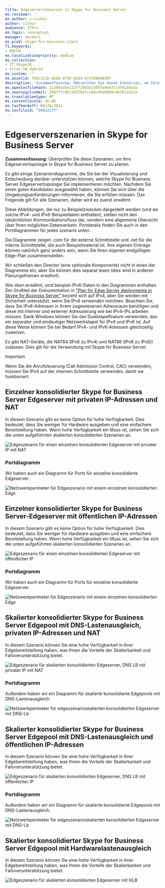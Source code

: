 ```yaml
---
title: Edgeserverszenarien in Skype for Business Server
ms.reviewer: ''
ms.author: v-cichur
author: cichur
audience: ITPro
ms.topic: conceptual
manager: serdars
ms.prod: skype-for-business-itpro
f1.keywords:
- NOCSH
ms.localizationpriority: medium
ms.collection:
- IT_Skype16
- Strat_SB_Hybrid
ms.custom: ''
ms.assetid: 7b9c211b-deb0-479d-b184-973f08b96d07
description: 'Zusammenfassung: Überprüfen Sie diese Szenarien, um Ihre Edgeservertopologie in Skype for Business Server zu planen.'
ms.openlocfilehash: 213081e5e232ff2d033c556fa9e037cdf813da3a
ms.sourcegitcommit: 556fffc96729150efcc04cd5d6069c402012421e
ms.translationtype: MT
ms.contentlocale: de-DE
ms.lasthandoff: 08/26/2021
ms.locfileid: "58622177"
---
```

# <a name="edge-server-scenarios-in-skype-for-business-server"></a>Edgeserverszenarien in Skype for Business Server
 
**Zusammenfassung:** Überprüfen Sie diese Szenarien, um Ihre Edgeservertopologie in Skype for Business Server zu planen.
  
Es gibt einige Szenariendiagramme, die Sie bei der Visualisierung und Entscheidung darüber unterstützen können, welche Skype for Business Server Edgeservertopologie Sie implementieren möchten. Nachdem Sie einen guten Kandidaten ausgewählt haben, können Sie sich über die Umgebungsanforderungen informieren, die Sie erfüllen müssen. Das Folgende gilt für alle Szenarien, daher wird es zuerst erwähnt.
  
Diese Abbildungen, die nur zu Beispielzwecken dargestellt werden (und als solche IPv4- und IPv6-Beispieldaten enthalten), stellen nicht den tatsächlichen Kommunikationsfluss dar, sondern eine allgemeine Übersicht über Ihren möglichen Datenverkehr. Portdetails finden Sie auch in den Portdiagrammen für jedes szenario unten.
  
Die Diagramme zeigen .com für die externe Schnittstelle und .net für die interne Schnittstelle, die auch Beispielmaterial ist. Ihre eigenen Einträge können natürlich ganz anders sein, wenn Sie Ihren eigenen endgültigen Edge-Plan zusammenstellen.
  
Wir schließen den Director (eine optionale Komponente) nicht in eines der Diagramme ein, aber Sie können dies separat lesen (dies wird in anderen Planungsthemen erwähnt).
  
Wie oben erwähnt, sind beispiel-IPv6-Daten in den Diagrammen enthalten. Der Großteil der Dokumentation in ["Plan for Edge Server deployments in Skype for Business Server"](edge-server-deployments.md) bezieht sich auf IPv4, aber Sie werden mit Sicherheit unterstützt, wenn Sie IPv6 verwenden möchten. Beachten Sie, dass Sie IPv6-Adressen in Ihrem zugewiesenen Adressraum benötigen und diese mit interner und externer Adressierung wie bei IPv4-IPs arbeiten müssen. Dank Windows können Sie das Dualstapelfeature verwenden, das ein separater und eindeutiger Netzwerkstapel für IPv4 und IPv6 ist. Auf diese Weise können Sie bei Bedarf IPv4- und IPv6-Adressen gleichzeitig zuweisen.
  
Es gibt NAT-Geräte, die NAT64 (IPv6 zu IPv4) und NAT66 (IPv6 zu IPv6)) zulassen. Dies gilt für die Verwendung mit Skype for Business Server.
  
> [!IMPORTANT]
> Wenn Sie die Anrufsteuerung (Call Admission Control, CAC) verwenden, müssen Sie IPv4 auf der internen Schnittstelle verwenden, damit sie funktioniert. 
  
## <a name="single-consolidated-skype-for-business-server-edge-server-with-private-ip-addresses-and-nat"></a>Einzelner konsolidierter Skype for Business Server Edgeserver mit privaten IP-Adressen und NAT

In diesem Szenario gibt es keine Option für hohe Verfügbarkeit. Dies bedeutet, dass Sie weniger für Hardware ausgeben und eine einfachere Bereitstellung haben. Wenn hohe Verfügbarkeit ein Muss ist, sehen Sie sich die unten aufgeführten skalierten konsolidierten Szenarien an.
  
![Edgeszenario für einen einzelnen konsolidierten Edgeserver mit privater IP mit NAT](../../media/Plan_LyncServer_Edge_Scenario_SingleConsolidatedEdgePrivateIP.jpg)
  
### <a name="port-diagram"></a>Portdiagramm

Wir haben auch ein Diagramm für Ports für einzelne konsolidierte Edgeserver.
  
![Netzwerkperimeter für Edgeszenario mit einem einzelnen konsolidierten Edge](../../media/Plan_LyncServer_Edge_NetPerimeter_SingleConsolidatedEdge.jpg)
  
## <a name="single-consolidated-skype-for-business-server-edge-server-with-public-ip-addresses"></a>Einzelner konsolidierter Skype for Business Server-Edgeserver mit öffentlichen IP-Adressen

In diesem Szenario gibt es keine Option für hohe Verfügbarkeit. Dies bedeutet, dass Sie weniger für Hardware ausgeben und eine einfachere Bereitstellung haben. Wenn hohe Verfügbarkeit ein Muss ist, sehen Sie sich die unten aufgeführten skalierten konsolidierten Szenarien an.
  
![Edgeszenario für einen einzelnen konsolidierten Edgeserver mit öffentlicher IP](../../media/Plan_LyncServer_Edge_Scenario_SingleConsolidatedEdgePublicIP.jpg)
  
### <a name="port-diagram"></a>Portdiagramm

Wir haben auch ein Diagramm für Ports für einzelne konsolidierte Edgeserver.
  
![Netzwerkperimeter für Edgeszenario mit einem einzelnen konsolidierten Edge](../../media/Plan_LyncServer_Edge_NetPerimeter_SingleConsolidatedEdge.jpg)
  
## <a name="scaled-consolidated-skype-for-business-server-edge-pool-with-dns-load-balancing-and-private-ip-addresses-and-nat"></a>Skalierter konsolidierter Skype for Business Server Edgepool mit DNS-Lastenausgleich, privaten IP-Adressen und NAT

In diesem Szenario können Sie eine hohe Verfügbarkeit in Ihrer Edgebereitstellung haben, was Ihnen die Vorteile der Skalierbarkeit und Failoverunterstützung bietet.
  
![Edgeszenario für skalierten konsolidierten Edgeserver, DNS LB mit privater IP mit NAT](../../media/Plan_LyncServer_Edge_Scenario_ScaledConsolidatedEdgeDNSLBPrivateIP.jpg)
  
### <a name="port-diagram"></a>Portdiagramm

Außerdem haben wir ein Diagramm für skalierte konsolidierte Edgepools mit DNS-Lastenausgleich.
  
![Netzwerkperimeter für edgeszenarioskalierten konsolidierten Edgeserver mit DNS-Lb](../../media/Plan_LyncServer_Edge_NetPerimeter_ScaledConsolidatedEdgeDNSLB.jpg)
  
## <a name="scaled-consolidated-skype-for-business-server-edge-pool-with-dns-load-balancing-and-public-ip-addresses"></a>Skalierter konsolidierter Skype for Business Server Edgepool mit DNS-Lastenausgleich und öffentlichen IP-Adressen

In diesem Szenario können Sie eine hohe Verfügbarkeit in Ihrer Edgebereitstellung haben, was Ihnen die Vorteile der Skalierbarkeit und Failoverunterstützung bietet.
  
![Edgeszenario für skalierten konsolidierten Edgeserver, DNS LB mit öffentlicher IP](../../media/Plan_LyncServer_Edge_Scenario_ScaledConsolidatedEdgeDNSLBPublicIP.jpg)
  
### <a name="port-diagram"></a>Portdiagramm

Außerdem haben wir ein Diagramm für skalierte konsolidierte Edgepools mit DNS-Lastenausgleich.
  
![Netzwerkperimeter für edgeszenarioskalierten konsolidierten Edgeserver mit DNS-Lb](../../media/Plan_LyncServer_Edge_NetPerimeter_ScaledConsolidatedEdgeDNSLB.jpg)
  
## <a name="scaled-consolidated-skype-for-business-server-edge-pool-with-hardware-load-balancing"></a>Skalierter konsolidierter Skype for Business Server Edgepool mit Hardwarelastenausgleich

In diesem Szenario können Sie eine hohe Verfügbarkeit in Ihrer Edgebereitstellung haben, was Ihnen die Vorteile der Skalierbarkeit und Failoverunterstützung bietet.
  
![Edgeszenario für skalierten konsolidierten Edgeserver mit HLB](../../media/Plan_LyncServer_Edge_Scenario_ScaledConsolidatedEdgeHLB.jpg)
 
